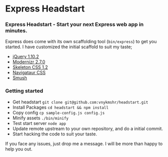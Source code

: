 Express Headstart
=================

### Express Headstart - Start your next Express web app in minutes.

Express does come with its own scaffolding tool (`bin/express`) to get you started. I have customized the initial scaffold to suit my taste;

* [jQuery 1.10.2](https://github.com/jquery/jquery)
* [Modernizr 2.7.0](https://github.com/Modernizr/Modernizr)
* [Skeleton CSS 1.2](https://github.com/dhg/Skeleton)
* [Navigataur CSS](https://github.com/micjamking/Navigataur)
* [Smush](https://github.com/vnykmshr/node-smush)

### Getting started

* Get headstart `git clone git@github.com:vnykmshr/headstart.git`
* Install Packages `cd headstart && npm install`
* Copy config `cp sample-config.js config.js`
* Minify assets `./bin/minify`
* Test start server `node app`
* Update remote upstream to your own repository, and do a initial commit.
* Start hacking the code to suit your taste.

If you face any issues, just drop me a message. I will be more than happy to help you out.
